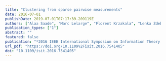```yaml
---
title: "Clustering from sparse pairwise measurements"
date: 2016-07-01
publishDate: 2019-07-01T07:17:39.209119Z
authors: ["Alaa Saade", "Marc Lelarge", "Florent Krzakala", "Lenka Zdeborova"]
publication_types: ["1"]
abstract: ""
featured: false
publication: "*2016 IEEE International Symposium on Information Theory (ISIT)*"
url_pdf: "https://doi.org/10.1109%2Fisit.2016.7541405"
doi: "10.1109/isit.2016.7541405"
---
```


